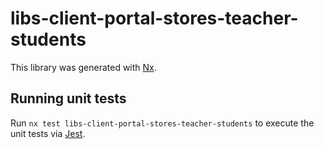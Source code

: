 # libs-client-portal-stores-teacher-students

This library was generated with [Nx](https://nx.dev).

## Running unit tests

Run `nx test libs-client-portal-stores-teacher-students` to execute the unit tests via [Jest](https://jestjs.io).
